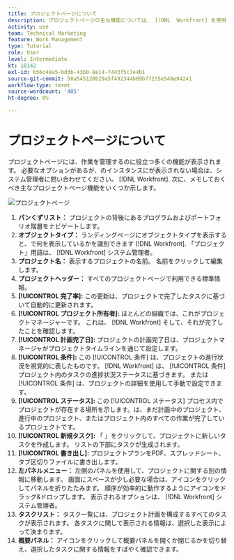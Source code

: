 ```yaml
---
title: プロジェクトページについて
description: プロジェクトページの主な機能については、 [!DNL  Workfront] を使用して、プロジェクトの計画と管理をおこなうことができます。
activity: use
team: Technical Marketing
feature: Work Management
type: Tutorial
role: User
level: Intermediate
kt: 10142
exl-id: b56c49a5-bd3b-43b0-8e14-7443f5c7e4b1
source-git-commit: 58a545120b29a5f492344b89b77235e548e94241
workflow-type: tm+mt
source-wordcount: '405'
ht-degree: 0%

---
```


# プロジェクトページについて

プロジェクトページには、作業を管理するのに役立つ多くの機能が表示されます。 必要なオプションがあるが、のインスタンスにが表示されない場合は、システム管理者に問い合わせてください。 [!DNL Workfront]. 次に、メモしておくべき主なプロジェクトページ機能をいくつか示します。

![プロジェクトページ](assets/project-page-graphic-for-planner.png)

1. **パンくずリスト：** プロジェクトの背後にあるプログラムおよびポートフォリオ階層をナビゲートします。
2. **オブジェクトタイプ：** ランディングページにオブジェクトタイプを表示すると、で何を表示しているかを識別できます [!DNL Workfront]. 「プロジェクト」用語は、 [!DNL Workfront] システム管理者。
3. **プロジェクト名：** 表示するプロジェクトの名前。 名前をクリックして編集します。
4. **プロジェクトヘッダー：** すべてのプロジェクトページで利用できる標準情報。
5. **[!UICONTROL 完了率]:** この更新は、プロジェクトで完了したタスクに基づいて自動的に更新されます。
6. **[!UICONTROL プロジェクト所有者]:** ほとんどの組織では、これがプロジェクトマネージャーです。 これは、 [!DNL Workfront] そして、それが完了したことを確認します。
7. **[!UICONTROL 計画完了日]:** プロジェクトの計画完了日は、プロジェクトマネージャがプロジェクトタイムラインを通じて設定します。
8. **[!UICONTROL 条件]:** この [!UICONTROL 条件] は、プロジェクトの進行状況を視覚的に表したものです。 [!DNL Workfront] は、 [!UICONTROL 条件] プロジェクト内のタスクの進捗状況ステータスに基づきます。 または [!UICONTROL 条件] は、プロジェクトの詳細を使用して手動で設定できます。
9. **[!UICONTROL ステータス]:** この [!UICONTROL ステータス] プロセス内でプロジェクトが存在する場所を示します。は、まだ計画中のプロジェクト、進行中のプロジェクト、またはプロジェクト内のすべての作業が完了しているプロジェクトです。
10. **[!UICONTROL 新規タスク]:** 「 」をクリックして、プロジェクトに新しいタスクを作成します。 リストの下部にタスクが生成されます。
11. **[!UICONTROL 書き出し]:** プロジェクトプランをPDF、スプレッドシート、タブ区切りファイルに書き出します。
12. **左パネルメニュー：** 左側のパネルを使用して、プロジェクトに関する別の情報に移動します。 画面にスペースが少し必要な場合は、アイコンをクリックしてパネルを折りたたみます。 順序が効率的に動作するようにアイコンをドラッグ&amp;ドロップします。 表示されるオプションは、 [!DNL Workfront] システム管理者。
13. **タスクリスト：** タスク一覧には、プロジェクト計画を構成するすべてのタスクが表示されます。 各タスクに関して表示される情報は、選択した表示によって決まります。
14. **概要パネル：** アイコンをクリックして概要パネルを開くか閉じるかを切り替え、選択したタスクに関する情報をすばやく確認できます。
